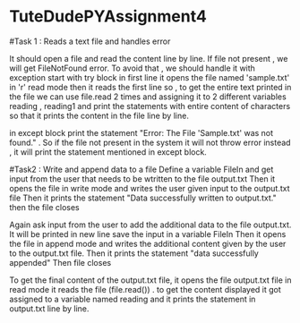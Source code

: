 # TuteDudePYAssignment4
#Task 1 : Reads a text file and handles error

It should open a file and read the content line by line. 
If file not present , we will get FileNotFound error. 
To avoid that , we should handle it with exception
start with try block
in first line it opens the file named 'sample.txt' in 'r' read mode
then it reads the first line
so , to get the entire text printed in the file we can use file.read 2 times and assigning it to 2 different variables reading , reading1 and print the statements with entire content of characters
so that it prints the content in the file line by line.

in except block
print the statement "Error: The File 'Sample.txt' was not found." . So if the file not present in the system it will not throw error instead , it will print the statement mentioned in except block.

#Task2 : Write and append data to a file
Define a variable FileIn and get input from the user that needs to be wtritten to the file output.txt
Then it opens the file in write mode and writes the user given input to the output.txt file
Then it prints the statement "Data successfully written to output.txt."
then the file closes

Again ask input from the user to add the additional data to the file output.txt. It will be printed in new line
save the input in a variable FileIn
Then it opens the file in append mode and writes the additional content given by the user to the output.txt file.
Then it prints the statement "data successfully appended"
Then file closes

To get the final content of the output.txt file,
it opens the file output.txt file in read mode
it reads the file (file.read()) . to get the content displayed it got assigned to a variable named reading
and it prints the statement in output.txt line by line.

